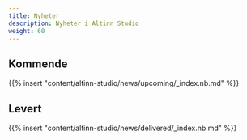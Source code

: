 ```yaml
---
title: Nyheter
description: Nyheter i Altinn Studio
weight: 60
---
```


## Kommende
{{% insert "content/altinn-studio/news/upcoming/_index.nb.md" %}}


## Levert
{{% insert "content/altinn-studio/news/delivered/_index.nb.md" %}}



